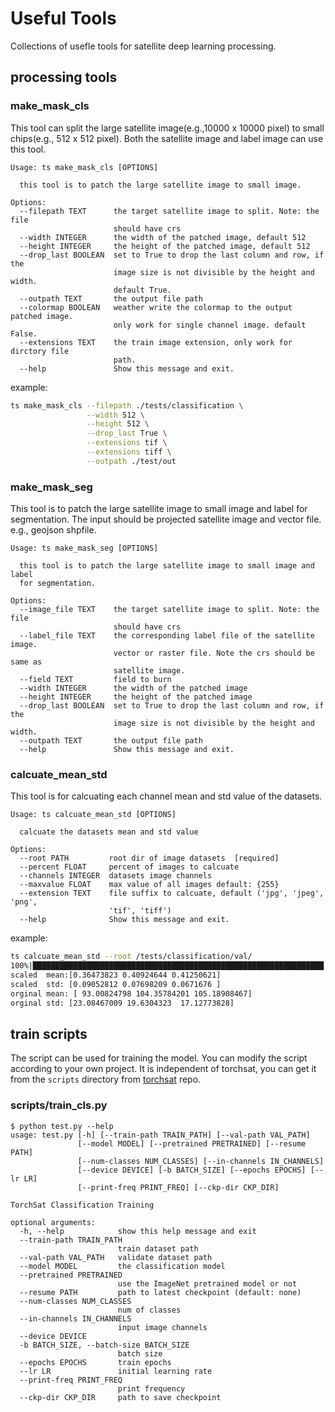 # Useful Tools
Collections of usefle tools for satellite deep learning processing.

## processing tools

### make_mask_cls
This tool can split the large satellite image(e.g.,10000 x 10000 pixel) to small chips(e.g., 512 x 512 pixel). Both the satellite image and label image can use this tool.
```
Usage: ts make_mask_cls [OPTIONS]

  this tool is to patch the large satellite image to small image.

Options:
  --filepath TEXT      the target satellite image to split. Note: the file
                       should have crs
  --width INTEGER      the width of the patched image, default 512
  --height INTEGER     the height of the patched image, default 512
  --drop_last BOOLEAN  set to True to drop the last column and row, if the
                       image size is not divisible by the height and width.
                       default True.
  --outpath TEXT       the output file path
  --colormap BOOLEAN   weather write the colormap to the output patched image.
                       only work for single channel image. default False.
  --extensions TEXT    the train image extension, only work for dirctory file
                       path.
  --help               Show this message and exit.
```

example: 

``` bash
ts make_mask_cls --filepath ./tests/classification \
                 --width 512 \
                 --height 512 \
                 --drop_last True \
                 --extensions tif \
                 --extensions tiff \
                 --outpath ./test/out
```

### make_mask_seg
This tool is to patch the large satellite image to small image and label for segmentation. The input should be projected satellite image and vector file. e.g., geojson shpfile.

```
Usage: ts make_mask_seg [OPTIONS]

  this tool is to patch the large satellite image to small image and label
  for segmentation.

Options:
  --image_file TEXT    the target satellite image to split. Note: the file
                       should have crs
  --label_file TEXT    the corresponding label file of the satellite image.
                       vector or raster file. Note the crs should be same as
                       satellite image.
  --field TEXT         field to burn
  --width INTEGER      the width of the patched image
  --height INTEGER     the height of the patched image
  --drop_last BOOLEAN  set to True to drop the last column and row, if the
                       image size is not divisible by the height and width.
  --outpath TEXT       the output file path
  --help               Show this message and exit.
```

### calcuate_mean_std
This tool is for calcuating each channel mean and std value of the datasets.
```
Usage: ts calcuate_mean_std [OPTIONS]

  calcuate the datasets mean and std value

Options:
  --root PATH         root dir of image datasets  [required]
  --percent FLOAT     percent of images to calcuate
  --channels INTEGER  datasets image channels
  --maxvalue FLOAT    max value of all images default: {255}
  --extension TEXT    file suffix to calcuate, default ('jpg', 'jpeg', 'png',
                      'tif', 'tiff')
  --help              Show this message and exit.
```

example:
``` bash
ts calcuate_mean_std --root /tests/classification/val/
100%|█████████████████████████████████████████████████████████████████| 163/163 [00:02<00:00, 70.53it/s]
scaled  mean:[0.36473823 0.40924644 0.41250621]
scaled  std: [0.09052812 0.07698209 0.0671676 ]
orginal mean: [ 93.00824798 104.35784201 105.18908467]
orginal std: [23.08467009 19.6304323  17.12773828]
```

## train scripts
The script can be used for training the model. You can modify the script according to your own project. It is independent of torchsat, you can get it from the `scripts` directory from [torchsat](https://github.com/sshuair/torchsat/tree/develop/scripts) repo.

### scripts/train_cls.py

```
$ python test.py --help
usage: test.py [-h] [--train-path TRAIN_PATH] [--val-path VAL_PATH]
               [--model MODEL] [--pretrained PRETRAINED] [--resume PATH]
               [--num-classes NUM_CLASSES] [--in-channels IN_CHANNELS]
               [--device DEVICE] [-b BATCH_SIZE] [--epochs EPOCHS] [--lr LR]
               [--print-freq PRINT_FREQ] [--ckp-dir CKP_DIR]

TorchSat Classification Training

optional arguments:
  -h, --help            show this help message and exit
  --train-path TRAIN_PATH
                        train dataset path
  --val-path VAL_PATH   validate dataset path
  --model MODEL         the classification model
  --pretrained PRETRAINED
                        use the ImageNet pretrained model or not
  --resume PATH         path to latest checkpoint (default: none)
  --num-classes NUM_CLASSES
                        num of classes
  --in-channels IN_CHANNELS
                        input image channels
  --device DEVICE
  -b BATCH_SIZE, --batch-size BATCH_SIZE
                        batch size
  --epochs EPOCHS       train epochs
  --lr LR               initial learning rate
  --print-freq PRINT_FREQ
                        print frequency
  --ckp-dir CKP_DIR     path to save checkpoint
```
